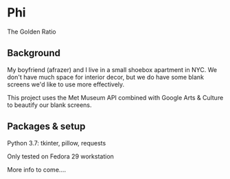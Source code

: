# Phi

The Golden Ratio

## Background

My boyfriend (afrazer) and I live in a small shoebox apartment in NYC. We don't have much space for interior decor, but we do have some blank screens we'd like to use more effectively.

This project uses the Met Museum API combined with Google Arts & Culture to beautify our blank screens.

## Packages & setup 

Python 3.7: tkinter, pillow, requests 

Only tested on Fedora 29 workstation

More info to come....


